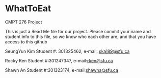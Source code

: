 # WhatToEat
CMPT 276 Project

This is just a Read Me file for our project. Please commit your name and student info to this file,
so we know who each other are, and that you have access to this github

SeungYun Kim 
Student #: 301325462, e-mail: ska189@sfu.ca

Rocky Ken
Student #:301247347, e-mail:rken@sfu.ca

Shawn An
Student #:301323174, e-mail:shawna@sfu.ca
